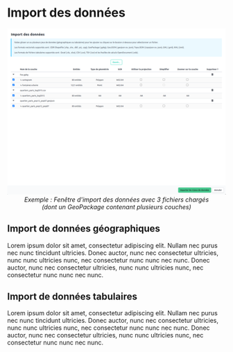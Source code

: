 # Import des données

<div style="text-align: center;">
    <img src="./img/data-import.png" alt="Fenêtre d'import des données" style="margin: auto;">
    <i>Exemple : Fenêtre d'import des données avec 3 fichiers chargés<br>(dont un GeoPackage contenant plusieurs couches)</i>
</div>

## Import de données géographiques

Lorem ipsum dolor sit amet, consectetur adipiscing elit. Nullam nec purus nec nunc tincidunt ultricies. Donec auctor, nunc nec
consectetur ultricies, nunc nunc ultricies nunc, nec consectetur nunc nunc nec nunc. Donec auctor, nunc nec consectetur ultricies,
nunc nunc ultricies nunc, nec consectetur nunc nunc nec nunc.

## Import de données tabulaires

Lorem ipsum dolor sit amet, consectetur adipiscing elit. Nullam nec purus nec nunc tincidunt ultricies. Donec auctor, nunc nec
consectetur ultricies, nunc nunc ultricies nunc, nec consectetur nunc nunc nec nunc. Donec auctor, nunc nec consectetur ultricies,
nunc nunc ultricies nunc, nec consectetur nunc nunc nec nunc.
